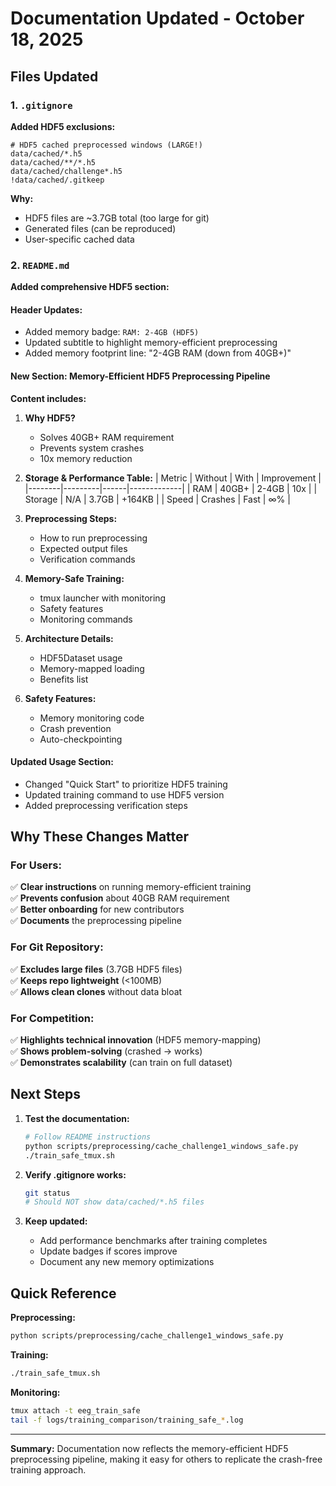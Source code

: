 # Documentation Updated - October 18, 2025

## Files Updated

### 1. `.gitignore`
**Added HDF5 exclusions:**
```gitignore
# HDF5 cached preprocessed windows (LARGE!)
data/cached/*.h5
data/cached/**/*.h5
data/cached/challenge*.h5
!data/cached/.gitkeep
```

**Why:** 
- HDF5 files are ~3.7GB total (too large for git)
- Generated files (can be reproduced)
- User-specific cached data

### 2. `README.md`
**Added comprehensive HDF5 section:**

#### Header Updates:
- Added memory badge: `RAM: 2-4GB (HDF5)`
- Updated subtitle to highlight memory-efficient preprocessing
- Added memory footprint line: "2-4GB RAM (down from 40GB+)"

#### New Section: Memory-Efficient HDF5 Preprocessing Pipeline

**Content includes:**

1. **Why HDF5?**
   - Solves 40GB+ RAM requirement
   - Prevents system crashes
   - 10x memory reduction

2. **Storage & Performance Table:**
   | Metric | Without | With | Improvement |
   |--------|---------|------|-------------|
   | RAM | 40GB+ | 2-4GB | 10x |
   | Storage | N/A | 3.7GB | +164KB |
   | Speed | Crashes | Fast | ∞% |

3. **Preprocessing Steps:**
   - How to run preprocessing
   - Expected output files
   - Verification commands

4. **Memory-Safe Training:**
   - tmux launcher with monitoring
   - Safety features
   - Monitoring commands

5. **Architecture Details:**
   - HDF5Dataset usage
   - Memory-mapped loading
   - Benefits list

6. **Safety Features:**
   - Memory monitoring code
   - Crash prevention
   - Auto-checkpointing

#### Updated Usage Section:
- Changed "Quick Start" to prioritize HDF5 training
- Updated training command to use HDF5 version
- Added preprocessing verification steps

## Why These Changes Matter

### For Users:
✅ **Clear instructions** on running memory-efficient training  
✅ **Prevents confusion** about 40GB RAM requirement  
✅ **Better onboarding** for new contributors  
✅ **Documents** the preprocessing pipeline  

### For Git Repository:
✅ **Excludes large files** (3.7GB HDF5 files)  
✅ **Keeps repo lightweight** (<100MB)  
✅ **Allows clean clones** without data bloat  

### For Competition:
✅ **Highlights technical innovation** (HDF5 memory-mapping)  
✅ **Shows problem-solving** (crashed → works)  
✅ **Demonstrates scalability** (can train on full dataset)  

## Next Steps

1. **Test the documentation:**
   ```bash
   # Follow README instructions
   python scripts/preprocessing/cache_challenge1_windows_safe.py
   ./train_safe_tmux.sh
   ```

2. **Verify .gitignore works:**
   ```bash
   git status
   # Should NOT show data/cached/*.h5 files
   ```

3. **Keep updated:**
   - Add performance benchmarks after training completes
   - Update badges if scores improve
   - Document any new memory optimizations

## Quick Reference

**Preprocessing:**
```bash
python scripts/preprocessing/cache_challenge1_windows_safe.py
```

**Training:**
```bash
./train_safe_tmux.sh
```

**Monitoring:**
```bash
tmux attach -t eeg_train_safe
tail -f logs/training_comparison/training_safe_*.log
```

---

**Summary:** Documentation now reflects the memory-efficient HDF5 preprocessing pipeline, making it easy for others to replicate the crash-free training approach.

